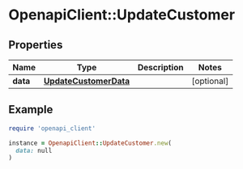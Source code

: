 # OpenapiClient::UpdateCustomer

## Properties

| Name | Type | Description | Notes |
| ---- | ---- | ----------- | ----- |
| **data** | [**UpdateCustomerData**](UpdateCustomerData.md) |  | [optional] |

## Example

```ruby
require 'openapi_client'

instance = OpenapiClient::UpdateCustomer.new(
  data: null
)
```

